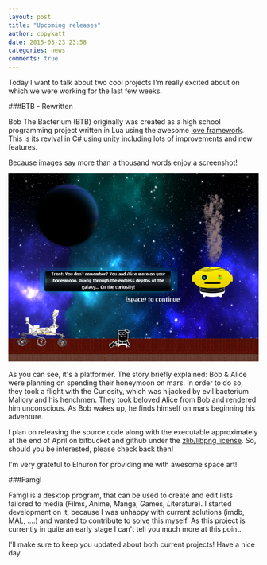 ```yaml
---
layout: post
title: "Upcoming releases"
author: copykatt
date: 2015-03-23 23:58
categories: news
comments: true
---
```


Today I want to talk about two cool projects I'm really excited about on which we were working for the last few weeks.

###BTB - Rewritten

Bob The Bacterium (BTB) originally was created as a high school programming project written in Lua using the awesome [love framework](http://love2d.org/). This is its revival in C# using [unity](http://unity3d.com/5) including lots of improvements and new features.

Because images say more than a thousand words enjoy a screenshot!

![Trent](/images/screenshots/btb-rewritten/trent-scene.png)

As you can see, it's a platformer. The story briefly explained: Bob & Alice were planning on spending their honeymoon on mars. In order to do so, they took a flight with the Curiosity, which was hijacked by evil bacterium Mallory and his henchmen. They took beloved Alice from Bob and rendered him unconscious. As Bob wakes up, he finds himself on mars beginning his adventure.

I plan on releasing the source code along with the executable approximately at the end of April on bitbucket and github under the [zlib/libpng license](http://opensource.org/licenses/Zlib). So, should you be interested, please check back then!

I'm very grateful to Elhuron for providing me with awesome space art!

###Famgl

Famgl is a desktop program, that can be used to create and edit lists tailored to media (*F*ilms, *A*nime, *M*anga, *G*ames, *L*iterature). I started
development on it, because I was unhappy with current solutions (imdb, MAL, ....) and wanted to contribute to solve this myself. As this project is currently in quite an early stage
I can't tell you much more at this point.

I'll make sure to keep you updated about both current projects!
Have a nice day.
